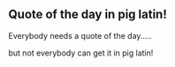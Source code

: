 ## Quote of the day in pig latin!

Everybody needs a quote of the day.....

but not everybody can get it in pig latin!